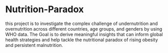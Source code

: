 # Nutrition-Paradox
this project is to investigate the complex challenge of undernutrition and overnutrition across different countries, age groups, and genders by using WHO data. The Goal is to derive meaningful insights that can inform global health strategies and help tackle the nutritional paradox of rising obesity and persistent malnutrition.
